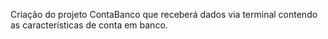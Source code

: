 Criação do projeto ContaBanco que receberá dados via terminal contendo as características de conta em banco.
